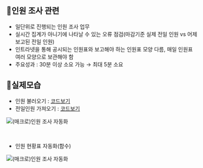 ## 📌인원 조사 관련
- 일단위로 진행되는 인원 조사 업무
- 실시간 집계가 아니기에 나타날 수 있는 오류 점검(마감기준 실제 전일 인원 vs 어제 보고된 전일 인원)
- 인트라넷을 통해 공시되는 인원표와 보고해야 하는 인원표 모양 다름, 매일 인원표 여러 모양으로 보관해야 함
- 주요성과 : 30분 이상 소요 가능 → 최대 5분 소요

## 📌실제모습
- 인원 불러오기 : [코드보기](https://github.com/NeatyNut/Excel_Macro/blob/main/%ED%95%99%EC%9B%90%20%EC%9D%B8%EC%9B%90%20%EC%A1%B0%EC%82%AC%20%EA%B4%80%EB%A0%A8/(%EB%A7%A4%ED%81%AC%EB%A1%9C)%EC%8B%9C%ED%8A%B8%ED%8E%B8%EC%A7%91%EB%B0%8F%EC%9D%B4%EB%8F%99)
- 전일인원 가져오기 : [코드보기](https://github.com/NeatyNut/Excel_Macro/blob/main/%ED%95%99%EC%9B%90%20%EC%9D%B8%EC%9B%90%20%EC%A1%B0%EC%82%AC%20%EA%B4%80%EB%A0%A8/(%EB%A7%A4%ED%81%AC%EB%A1%9C)%EC%A0%84%EC%9D%BC%EA%B8%88%EC%9D%BC%EC%9D%B8%EC%9B%90%EB%B9%84%EA%B5%90)

![(매크로)인원 조사 자동화](https://github.com/NeatyNut/Excel_Macro/assets/89675001/a1461294-b2c3-40f4-8f3a-0021c059b78b)

<br/>

- 인원 현황표 자동화(함수)

![(매크로)인원 조사 자동화](https://github.com/NeatyNut/Excel_Macro/assets/89675001/59985353-4a36-4d94-9dea-21672e63e415)

